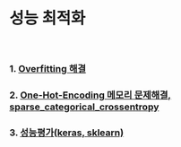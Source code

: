 # 성능 최적화

<br>

### 1. [Overfitting 해결](https://github.com/jukyellow/artificial-intelligence-study/blob/master/08_%EC%84%B1%EB%8A%A5%EC%B5%9C%EC%A0%81%ED%99%94/01_overfitting_%EA%B0%9C%EC%84%A0.md)

### 2. [One-Hot-Encoding 메모리 문제해결, sparse_categorical_crossentropy](https://github.com/jukyellow/artificial-intelligence-study/blob/master/08_%EC%84%B1%EB%8A%A5%EC%B5%9C%EC%A0%81%ED%99%94/02_sparse_categorical_crossentropy.md)  

### 3. [성능평가(keras, sklearn)](https://github.com/jukyellow/artificial-intelligence-study/blob/master/08_%EC%84%B1%EB%8A%A5%EC%B5%9C%EC%A0%81%ED%99%94/03_keras_metrics_performance_eval_ver2_0_20200619.ipynb)
